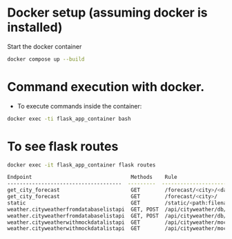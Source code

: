 # Docker setup (assuming docker is installed)

Start the docker container
 ```bash
 docker compose up --build
 ```
 

# Command execution with docker.
- To execute commands inside the container:
 ```bash
docker exec -ti flask_app_container bash
 ```

 # To see flask routes
 ```bash
docker exec -it flask_app_container flask routes

Endpoint                                Methods    Rule
-------------------------------------  ---------  ---------------------------------
get_city_forecast                       GET        /forecast/<city>/<date>
get_city_forecast                       GET        /forecast/<city>/
static                                  GET        /static/<path:filename>
weather.cityweatherfromdatabaselistapi  GET, POST  /api/cityweather/db/<string:city>/<string:date>
weather.cityweatherfromdatabaselistapi  GET, POST  /api/cityweather/db/<string:city>
weather.cityweatherwithmockdatalistapi  GET        /api/cityweather/mocked/<string:city>/<string:date>
weather.cityweatherwithmockdatalistapi  GET        /api/cityweather/mocked/<string:city>
 ```